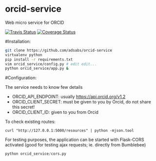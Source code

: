 # orcid-service

Web micro service for ORCID

[![Travis Status](https://travis-ci.org/adsabs/orcid-service.png?branch=master)](https://travis-ci.org/adsabs/orcid-service)
[![Coverage Status](https://coveralls.io/repos/adsabs/orcid-service/badge.svg?branch=master&service=github)](https://coveralls.io/github/adsabs/orcid-service?branch=master)

#Installation:

```bash
git clone https://github.com/adsabs/orcid-service
virtualenv python
pip install -r requirements.txt
vim orcid_service/config.py # edit edit...
python orcid_service/app.py &
```

#Configuration:

The service needs to know few details

  - ORCID_API_ENDPOINT: usually https://api.orcid.org/v1.2
  - ORCID_CLIENT_SECRET: must be given to you by Orcid, do not
   share this secret!
  - ORCID_CLIENT_ID: given to you from Orcid


To check existing routes:

```
curl "http://127.0.0.1:5000/resources" | python -mjson.tool
```

For testing purposes, the application can be started with Flask-CORS
activated (good for testing ajax requests; ie. directly from Bumblebee)

```python
python orcid_service/cors.py
```

